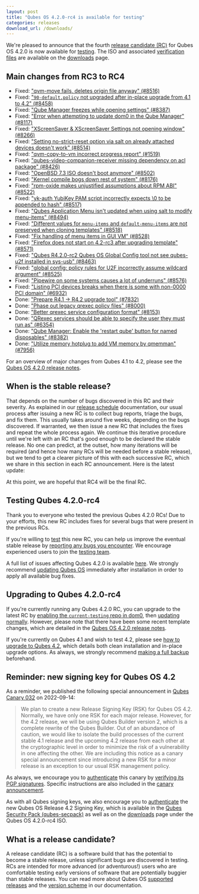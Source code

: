 ```yaml
---
layout: post
title: "Qubes OS 4.2.0-rc4 is available for testing"
categories: releases
download_url: /downloads/
---
```


We're pleased to announce that the fourth [release candidate (RC)](#what-is-a-release-candidate) for Qubes OS 4.2.0 is now available for [testing](/doc/testing/). The ISO and associated [verification files](/security/verifying-signatures/) are available on the [downloads](/downloads/) page.

## Main changes from RC3 to RC4

- Fixed: ["qvm-move fails, deletes origin file anyway" (#8516)](https://github.com/QubesOS/qubes-issues/issues/8516)
- Fixed: ["`90-default.policy` not upgraded after in-place upgrade from 4.1 to 4.2" (#8458)](https://github.com/QubesOS/qubes-issues/issues/8458)
- Fixed: ["Qube Manager freezes while opening settings" (#8387)](https://github.com/QubesOS/qubes-issues/issues/8387)
- Fixed: ["Error when attempting to update dom0 in the Qube Manager" (#8117)](https://github.com/QubesOS/qubes-issues/issues/8117)
- Fixed: ["XScreenSaver & XScreenSaver Settings not opening window" (#8266)](https://github.com/QubesOS/qubes-issues/issues/8266)
- Fixed: ["Setting no-strict-reset option via salt on already attached devices doesn't work" (#8514)](https://github.com/QubesOS/qubes-issues/issues/8514)
- Fixed: ["qvm-copy-to-vm incorrect progress report" (#1519)](https://github.com/QubesOS/qubes-issues/issues/1519)
- Fixed: ["qubes-video-companion-receiver missing dependency on acl package" (#8426)](https://github.com/QubesOS/qubes-issues/issues/8426)
- Fixed: ["OpenBSD 7.3 ISO doesn't boot anymore" (#8502)](https://github.com/QubesOS/qubes-issues/issues/8502)
- Fixed: ["Kernel compile bogs down rest of system" (#8176)](https://github.com/QubesOS/qubes-issues/issues/8176)
- Fixed: ["rpm-oxide makes unjustified assumptions about RPM ABI" (#8522)](https://github.com/QubesOS/qubes-issues/issues/8522)
- Fixed: ["yk-auth YubiKey PAM script incorrectly expects \0 to be appended to hash" (#8517)](https://github.com/QubesOS/qubes-issues/issues/8517)
- Fixed: ["Qubes Application Menu isn't updated when using salt to modify menu-items" (#8494)](https://github.com/QubesOS/qubes-issues/issues/8494)
- Fixed: ["Different values for `menu-items` and `default-menu-items` are not preserved when cloning templates" (#8518)](https://github.com/QubesOS/qubes-issues/issues/8518)
- Fixed: ["Fix handling of menu items in GUI VM" (#8528)](https://github.com/QubesOS/qubes-issues/issues/8528)
- Fixed: ["Firefox does not start on 4.2-rc3 after upgrading template" (#8571)](https://github.com/QubesOS/qubes-issues/issues/8571)
- Fixed: ["Qubes R4.2.0-rc2 Qubes OS Global Config tool not see qubes-u2f installed in sys-usb" (#8463)](https://github.com/QubesOS/qubes-issues/issues/8463)
- Fixed: ["global config: policy rules for U2F incorrectly assume wildcard argument" (#8525)](https://github.com/QubesOS/qubes-issues/issues/8525)
- Fixed: ["Pipewire on some systems causes a lot of underruns" (#8576)](https://github.com/QubesOS/qubes-issues/issues/8576)
- Fixed: ["Listing PCI devices breaks when there is some with non-0000 PCI domain" (#6932)](https://github.com/QubesOS/qubes-issues/issues/6932)
- Done: ["Prepare R4.1 -> R4.2 upgrade tool" (#7832)](https://github.com/QubesOS/qubes-issues/issues/7832)
- Done: ["Phase out legacy qrexec policy files" (#8000)](https://github.com/QubesOS/qubes-issues/issues/8000)
- Done: ["Better qrexec service configuration format" (#8153)](https://github.com/QubesOS/qubes-issues/issues/8153)
- Done: ["QRexec services should be able to specify the user they must run as" (#6354)](https://github.com/QubesOS/qubes-issues/issues/6354)
- Done: ["Qube Manager: Enable the 'restart qube' button for named disposables" (#8382)](https://github.com/QubesOS/qubes-issues/issues/8382)
- Done: ["Utilize memory hotplug to add VM memory by qmemman" (#7956)](https://github.com/QubesOS/qubes-issues/issues/7956)

For an overview of major changes from Qubes 4.1 to 4.2, please see the [Qubes OS 4.2.0 release notes](/doc/releases/4.2/release-notes/).

## When is the stable release?

That depends on the number of bugs discovered in this RC and their severity. As explained in our [release schedule](/doc/version-scheme/#release-schedule) documentation, our usual process after issuing a new RC is to collect bug reports, triage the bugs, and fix them. This usually takes around five weeks, depending on the bugs discovered. If warranted, we then issue a new RC that includes the fixes and repeat the whole process again. We continue this iterative procedure until we're left with an RC that's good enough to be declared the stable release. No one can predict, at the outset, how many iterations will be required (and hence how many RCs will be needed before a stable release), but we tend to get a clearer picture of this with each successive RC, which we share in this section in each RC announcement. Here is the latest update:

At this point, we are hopeful that RC4 will be the final RC.

## Testing Qubes 4.2.0-rc4

Thank you to everyone who tested the previous Qubes 4.2.0 RCs! Due to your efforts, this new RC includes fixes for several bugs that were present in the previous RCs.

If you're willing to [test](/doc/testing/) this new RC, you can help us improve the eventual stable release by [reporting any bugs you encounter](/doc/issue-tracking/). We encourage experienced users to join the [testing team](https://forum.qubes-os.org/t/joining-the-testing-team/5190).

A full list of issues affecting Qubes 4.2.0 is available [here](https://github.com/QubesOS/qubes-issues/issues?q=is%3Aissue+label%3Aaffects-4.2). We strongly recommend [updating Qubes OS](/doc/how-to-update/) immediately after installation in order to apply all available bug fixes.

## Upgrading to Qubes 4.2.0-rc4

If you're currently running any Qubes 4.2.0 RC, you can upgrade to the latest RC by [enabling the `current-testing` repo in dom0](/doc/how-to-install-software-in-dom0/#testing-repositories), then [updating normally](/doc/how-to-update/). However, please note that there have been some recent template changes, which are detailed in the [Qubes OS 4.2.0 release notes](/doc/releases/4.2/release-notes/).

If you're currently on Qubes 4.1 and wish to test 4.2, please see [how to upgrade to Qubes 4.2](/doc/upgrade/4.2/), which details both clean installation and in-place upgrade options. As always, we strongly recommend [making a full backup](/doc/how-to-back-up-restore-and-migrate/) beforehand.

## Reminder: new signing key for Qubes OS 4.2

As a reminder, we published the following special announcement in [Qubes Canary 032](/news/2022/09/14/canary-032/) on 2022-09-14:

> We plan to create a new Release Signing Key (RSK) for Qubes OS 4.2. Normally, we have only one RSK for each major release. However, for the 4.2 release, we will be using Qubes Builder version 2, which is a complete rewrite of the Qubes Builder. Out of an abundance of caution, we would like to isolate the build processes of the current stable 4.1 release and the upcoming 4.2 release from each other at the cryptographic level in order to minimize the risk of a vulnerability in one affecting the other. We are including this notice as a canary special announcement since introducing a new RSK for a minor release is an exception to our usual RSK management policy.

As always, we encourage you to [authenticate](/security/pack/#how-to-obtain-and-authenticate) this canary by [verifying its PGP signatures](/security/verifying-signatures/). Specific instructions are also included in the [canary announcement](/news/2022/09/14/canary-032/).

As with all Qubes signing keys, we also encourage you to [authenticate](/security/verifying-signatures/#how-to-import-and-authenticate-release-signing-keys) the new Qubes OS Release 4.2 Signing Key, which is available in the [Qubes Security Pack (qubes-secpack)](/security/pack/) as well as on the [downloads](/downloads/) page under the Qubes OS 4.2.0-rc4 ISO.

## What is a release candidate?

A release candidate (RC) is a software build that has the potential to become a stable release, unless significant bugs are discovered in testing. RCs are intended for more advanced (or adventurous!) users who are comfortable testing early versions of software that are potentially buggier than stable releases. You can read more about Qubes OS [supported releases](/doc/supported-releases/) and the [version scheme](/doc/version-scheme/) in our documentation.
